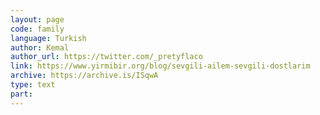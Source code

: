 ```yaml
---
layout: page
code: family
language: Turkish
author: Kemal
author_url: https://twitter.com/_pretyflaco
link: https://www.yirmibir.org/blog/sevgili-ailem-sevgili-dostlarim
archive: https://archive.is/ISqwA
type: text
part: 
---
```

